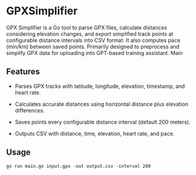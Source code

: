# GPXSimplifier
GPX Simplifier is a Go tool to parse GPX files, calculate distances considering elevation changes, and export simplified track points at configurable distance intervals into CSV format. It also computes pace (min/km) between saved points.
Primarily designed to preprocess and simplify GPX data for uploading into GPT-based training assistant.
Main 
## Features

* Parses GPX tracks with latitude, longitude, elevation, timestamp, and heart rate.

* Calculates accurate distances using horizontal distance plus elevation differences.

* Saves points every configurable distance interval (default 200 meters).

* Outputs CSV with distance, time, elevation, heart rate, and pace.

## Usage

`go run main.go input.gpx -out output.csv -interval 200`
